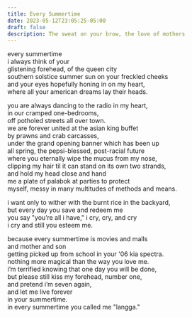 ```yaml
---
title: Every Summertime
date: 2023-05-12T23:05:25-05:00
draft: false
description: The sweat on your brow, the love of mothers
---
```


every summertime  
i always think of your  
glistening forehead, of the queen city  
southern solstice summer sun on your freckled cheeks  
and your eyes hopefully honing in on my heart,  
where all your american dreams lay their heads.

you are always dancing to the radio in my heart,  
in our cramped one-bedrooms,  
  off potholed streets all over town.  
we are forever united at the asian king buffet  
  by prawns and crab carcasses,  
under the grand opening banner which has been up  
  all spring, the pepsi-blessed, post-racial future  
where you eternally wipe the mucus from my nose,  
  clipping my hair til it can stand on its own two strands,  
and hold my head close and hand  
  me a plate of palabok at parties to protect  
myself, messy in many multitudes of methods and means.

i want only to wither with the burnt rice in the backyard,  
but every day you save and redeem me  
you say "you’re all i have," i cry, cry, and cry  
i cry and still you esteem me.

because every summertime is movies and malls  
  and mother and son  
getting picked up from school in your '06 kia spectra.  
nothing more magical than the way you love me.  
i’m terrified knowing that one day you will be done,  
but please still kiss my forehead, number one,  
and pretend i’m seven again,  
and let me live forever  
in your summertime.  
in every summertime you called me "langga."
